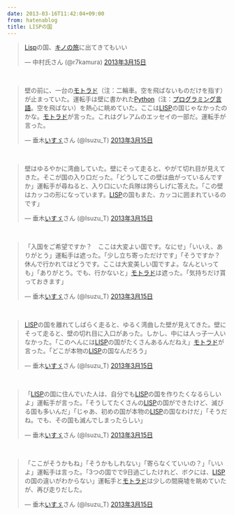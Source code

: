 ```yaml
---
date: 2013-03-16T11:42:04+09:00
from: hatenablog
title: LISPの国
---
```


<p><blockquote class="twitter-tweet" lang="ja"><p><a class="keyword" href="http://d.hatena.ne.jp/keyword/Lisp">Lisp</a>の国、<a class="keyword" href="http://d.hatena.ne.jp/keyword/%A5%AD%A5%CE%A4%CE%CE%B9">キノの旅</a>に出てきてもいい</p>&mdash; 中村氏さん (@r7kamura) <a href="https://twitter.com/r7kamura/status/312548747756314626">2013年3月15日</a></blockquote><script async src="//platform.twitter.com/widgets.js" charset="utf-8"></script><br />
<blockquote class="twitter-tweet" lang="ja"><p>壁の前に、一台の<a class="keyword" href="http://d.hatena.ne.jp/keyword/%A5%E2%A5%C8%A5%E9%A5%C9">モトラド</a>（注：二輪車。空を飛ばないものだけを指す）が止まっていた。運転手は壁に書かれた<a class="keyword" href="http://d.hatena.ne.jp/keyword/Python">Python</a>（注：<a class="keyword" href="http://d.hatena.ne.jp/keyword/%A5%D7%A5%ED%A5%B0%A5%E9%A5%DF%A5%F3%A5%B0%B8%C0%B8%EC">プログラミング言語</a>。空を飛ばない）を熱心に眺めていた。ここは<a class="keyword" href="http://d.hatena.ne.jp/keyword/LISP">LISP</a>の国じゃなかったのかな。<a class="keyword" href="http://d.hatena.ne.jp/keyword/%A5%E2%A5%C8%A5%E9%A5%C9">モトラド</a>が言った。これはグレアムのエッセイの一部だ。運転手が言った。</p>&mdash; 垂木<a class="keyword" href="http://d.hatena.ne.jp/keyword/%A4%A4%A4%B9%A1%B6">いすゞ</a>さん (@Isuzu_T) <a href="https://twitter.com/Isuzu_T/status/312583297106591744">2013年3月15日</a></blockquote><script async src="//platform.twitter.com/widgets.js" charset="utf-8"></script><br />
<blockquote class="twitter-tweet" lang="ja"><p>壁はゆるやかに湾曲していた。壁にそって走ると、やがて切れ目が見えてきた。そこが国の入り口だった。「どうしてこの壁は曲がっているんですか」運転手が尋ねると、入り口にいた兵隊は誇らしげに答えた。「この壁はカッコの形になっています。<a class="keyword" href="http://d.hatena.ne.jp/keyword/LISP">LISP</a>の国もまた、カッコに囲まれているのです」</p>&mdash; 垂木<a class="keyword" href="http://d.hatena.ne.jp/keyword/%A4%A4%A4%B9%A1%B6">いすゞ</a>さん (@Isuzu_T) <a href="https://twitter.com/Isuzu_T/status/312585201945550850">2013年3月15日</a></blockquote><script async src="//platform.twitter.com/widgets.js" charset="utf-8"></script><br />
<blockquote class="twitter-tweet" lang="ja"><p>「入国をご希望ですか？　ここは大変よい国です。なにせ」「いいえ、ありがとう」運転手は遮った。「少し立ち寄っただけです」「そうですか？　休んで行かれてはどうです。ここは大変美しい国ですよ。なんといっても」「ありがとう。でも、行かないと」<a class="keyword" href="http://d.hatena.ne.jp/keyword/%A5%E2%A5%C8%A5%E9%A5%C9">モトラド</a>は遮った。「気持ちだけ貰っておきます」</p>&mdash; 垂木<a class="keyword" href="http://d.hatena.ne.jp/keyword/%A4%A4%A4%B9%A1%B6">いすゞ</a>さん (@Isuzu_T) <a href="https://twitter.com/Isuzu_T/status/312586822834335747">2013年3月15日</a></blockquote><script async src="//platform.twitter.com/widgets.js" charset="utf-8"></script><br />
<blockquote class="twitter-tweet" lang="ja"><p><a class="keyword" href="http://d.hatena.ne.jp/keyword/LISP">LISP</a>の国を離れてしばらく走ると、ゆるく湾曲した壁が見えてきた。壁にそって走ると、壁の切れ目に入口があった。しかし、中には人っ子一人いなかった。「このへんには<a class="keyword" href="http://d.hatena.ne.jp/keyword/LISP">LISP</a>の国がたくさんあるんだねえ」<a class="keyword" href="http://d.hatena.ne.jp/keyword/%A5%E2%A5%C8%A5%E9%A5%C9">モトラド</a>が言った。「どこが本物の<a class="keyword" href="http://d.hatena.ne.jp/keyword/LISP">LISP</a>の国なんだろう」</p>&mdash; 垂木<a class="keyword" href="http://d.hatena.ne.jp/keyword/%A4%A4%A4%B9%A1%B6">いすゞ</a>さん (@Isuzu_T) <a href="https://twitter.com/Isuzu_T/status/312587446355390464">2013年3月15日</a></blockquote><script async src="//platform.twitter.com/widgets.js" charset="utf-8"></script><br />
<blockquote class="twitter-tweet" lang="ja"><p>「<a class="keyword" href="http://d.hatena.ne.jp/keyword/LISP">LISP</a>の国に住んでいた人は、自分でも<a class="keyword" href="http://d.hatena.ne.jp/keyword/LISP">LISP</a>の国を作りたくなるらしいよ」運転手が言った。「そうしてたくさんの<a class="keyword" href="http://d.hatena.ne.jp/keyword/LISP">LISP</a>の国ができたけど、滅びる国も多いんだ」「じゃあ、初めの国が本物の<a class="keyword" href="http://d.hatena.ne.jp/keyword/LISP">LISP</a>の国なわけだ」「そうだね。でも、その国も滅んでしまったらしい」</p>&mdash; 垂木<a class="keyword" href="http://d.hatena.ne.jp/keyword/%A4%A4%A4%B9%A1%B6">いすゞ</a>さん (@Isuzu_T) <a href="https://twitter.com/Isuzu_T/status/312588096132759552">2013年3月15日</a></blockquote><script async src="//platform.twitter.com/widgets.js" charset="utf-8"></script><br />
<blockquote class="twitter-tweet" lang="ja"><p>「ここがそうかもね」「そうかもしれない」「寄らなくていいの？」「いいよ」運転手は言った。「3つの国でで9日過ごしたけれど、ボクには、<a class="keyword" href="http://d.hatena.ne.jp/keyword/LISP">LISP</a>の国の違いがわからない」運転手と<a class="keyword" href="http://d.hatena.ne.jp/keyword/%A5%E2%A5%C8%A5%E9%A5%C9">モトラド</a>は少しの間廃墟を眺めていたが、再び走りだした。</p>&mdash; 垂木<a class="keyword" href="http://d.hatena.ne.jp/keyword/%A4%A4%A4%B9%A1%B6">いすゞ</a>さん (@Isuzu_T) <a href="https://twitter.com/Isuzu_T/status/312590119729254400">2013年3月15日</a></blockquote><script async src="//platform.twitter.com/widgets.js" charset="utf-8"></script></p>


